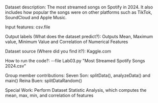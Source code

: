 Dataset description: The most streamed songs on Spotify in 2024. It also includes how popular the songs were on other platforms such as TikTok, SoundCloud and Apple Music.

Input features: csv.file

Output labels (What does the dataset predict?): Outputs Mean, Maximum value, Minimum Value and Correlation of Numerical Features

Dataset source (Where did you find it?): Kaggle.com

How to run the code?:  --file Lab03.py "Most Streamed Spotify Songs 2024.csv"

Group member contributions:
Seven Son: splitData(), analyzeData() and main()
Reina Buen: splitDataRandom()

Special Work: Perform Dataset Statistic Analysis, which computes the mean, max, min, and correlation of features
